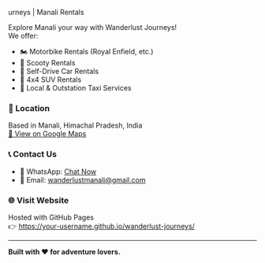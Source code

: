 urneys | Manali Rentals

Explore Manali your way with Wanderlust Journeys!  
We offer:

- 🏍️ Motorbike Rentals (Royal Enfield, etc.)
- 🛵 Scooty Rentals
- 🚗 Self-Drive Car Rentals
- 🚙 4x4 SUV Rentals
- 🚕 Local & Outstation Taxi Services

### 📍 Location
Based in Manali, Himachal Pradesh, India  
[📍 View on Google Maps](https://maps.google.com/maps?q=manali%20bus%20stand)

### 📞 Contact Us
- 📱 WhatsApp: [Chat Now](https://wa.me/919999999999)
- 📧 Email: wanderlustmanali@gmail.com

### 🌐 Visit Website
Hosted with GitHub Pages  
👉 https://your-username.github.io/wanderlust-journeys/

---

**Built with ❤️ for adventure lovers.**
